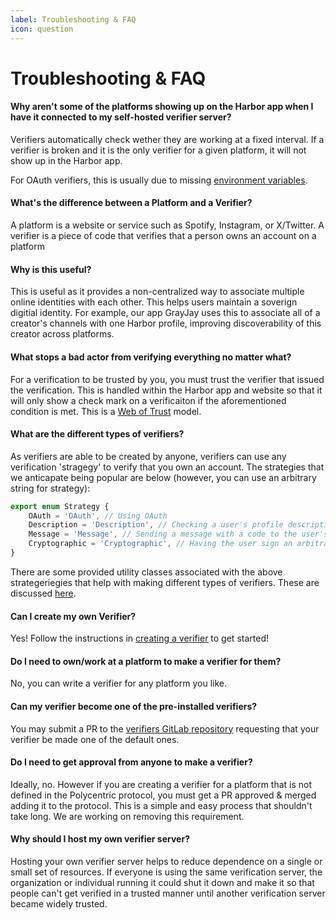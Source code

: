 ```yaml
---
label: Troubleshooting & FAQ
icon: question
---
```


# Troubleshooting & FAQ

#### Why aren't some of the platforms showing up on the Harbor app when I have it connected to my self-hosted verifier server?

Verifiers automatically check wether they are working at a fixed interval. If a verifier is broken and it is the only verifier
for a given platform, it will not show up in the Harbor app. 

For OAuth verifiers, this is usually due to missing [environment variables](environment_variables).

#### What's the difference between a Platform and a Verifier?

A platform is a website or service such as Spotify, Instagram, or X/Twitter. A verifier is a piece of code that verifies that a 
person owns an account on a platform

#### Why is this useful?

This is useful as it provides a non-centralized way to associate multiple online identities with each other. This helps users maintain
a soverign digitial identity. For example, our app GrayJay uses this to associate all of a creator's channels with one Harbor profile, 
improving discoverability of this creator across platforms.

#### What stops a bad actor from verifying everything no matter what?

For a verification to be trusted by you, you must trust the verifier that issued the verification. This is handled within the Harbor app and website
so that it will only show a check mark on a verificaiton if the aforementioned condition is met. This is a [Web of Trust](https://en.wikipedia.org/wiki/Web_of_trust) model.

#### What are the different types of verifiers?

As verifiers are able to be created by anyone, verifiers can use any verification 'stragegy' to verify that you own an account. The strategies that
we anticapate being popular are below (however, you can use an arbitrary string for strategy):

```typescript
export enum Strategy {
    OAuth = 'OAuth', // Using OAuth
    Description = 'Description', // Checking a user's profile description
    Message = 'Message', // Sending a message with a code to the user's account
    Cryptographic = 'Cryptographic', // Having the user sign an arbitrary string (useful for cryptocurrency wallet validation)
}
```

There are some provided utility classes associated with the above strategeriegies that help with making different types of verifiers. These are discussed
[here](creating-verifier/#writing-a-verifier-using-utility-classesfunctions). 

#### Can I create my own Verifier?

Yes! Follow the instructions in [creating a verifier](creating-verifier) to get started!

#### Do I need to own/work at a platform to make a verifier for them?

No, you can write a verifier for any platform you like.

#### Can my verifier become one of the pre-installed verifiers?

You may submit a PR to the [verifiers GitLab repository](https://gitlab.futo.org/videostreaming/verifiers) requesting that your verifier be made one of the default ones.

#### Do I need to get approval from anyone to make a verifier?

Ideally, no. However if you are creating a verifier for a platform that is not defined in the Polycentric protocol, you must get a PR approved & merged adding it to the
protocol. This is a simple and easy process that shouldn't take long. We are working on removing this requirement.

#### Why should I host my own verifier server? 

Hosting your own verifier server helps to reduce dependence on a single or small set of resources. If everyone is using the same verification server, the organization or individual
running it could shut it down and make it so that people can't get verified in a trusted manner until another verification server became widely trusted.
